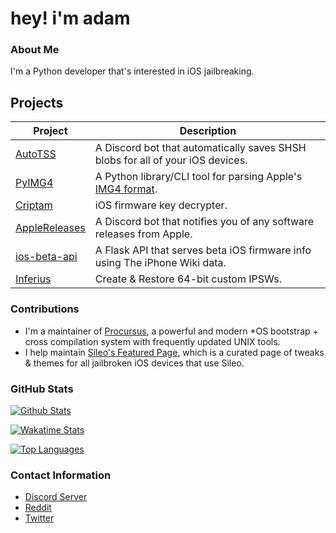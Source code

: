 # hey! i'm adam

### About Me
I'm a Python developer that's interested in iOS jailbreaking.

## Projects
| Project                                                    | Description                                                                                                       |
|------------------------------------------------------------|-------------------------------------------------------------------------------------------------------------------|
| [AutoTSS](https://github.com/m1stadev/AutoTSS)             | A Discord bot that automatically saves SHSH blobs for all of your iOS devices.                                    |
| [PyIMG4](https://github.com/m1satdev/PyIMG4)               | A Python library/CLI tool for parsing Apple's [IMG4 format](https://www.theiphonewiki.com/wiki/IMG4_File_Format). |
| [Criptam](https://github.com/m1stadev/Criptam)             | iOS firmware key decrypter.                                                                                       |
| [AppleReleases](https://github.com/m1stadev/AppleReleases) | A Discord bot that notifies you of any software releases from Apple.                                              |
| [ios-beta-api](https://github.com/m1stadev/ios-beta-api)   | A Flask API that serves beta iOS firmware info using The iPhone Wiki data.                                        |
| [Inferius](https://github.com/m1stadev/Inferius)           | Create & Restore 64-bit custom IPSWs.                                                                             |

### Contributions
- I'm a maintainer of [Procursus](https://github.com/ProcursusTeam/Procursus), a powerful and modern *OS bootstrap + cross compilation system with frequently updated UNIX tools.
- I help maintain [Sileo's Featured Page](https://github.com/Sileo/featuredpage), which is a curated page of tweaks & themes for all jailbroken iOS devices that use Sileo.

### GitHub Stats

[![Github Stats](https://github-readme-stats.vercel.app/api?username=m1stadev&show_icons=true&count_private=true&theme=dark)](https://github.com/m1stadev)

[![Wakatime Stats](https://github-readme-stats.vercel.app/api/wakatime?username=m1stadev&theme=dark)](https://github.com/m1stadev)

[![Top Languages](https://github-readme-stats.vercel.app/api/top-langs/?username=m1stadev&layout=compact&langs_count=6&hide=assembly&theme=dark)](https://github.com/m1stadev)

### Contact Information
- [Discord Server](https://m1sta.xyz/discord)
- [Reddit](https://m1sta.xyz/reddit)
- [Twitter](https://m1sta.xyz/twitter)
